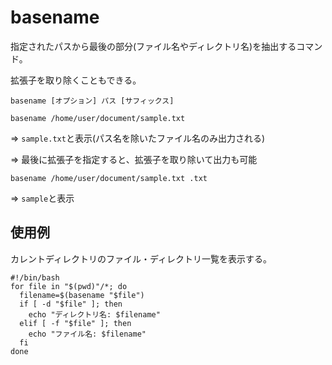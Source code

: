 # basename

指定されたパスから最後の部分(ファイル名やディレクトリ名)を抽出するコマンド。

拡張子を取り除くこともできる。

```
basename [オプション] パス [サフィックス]
```

```
basename /home/user/document/sample.txt
```

=> `sample.txt`と表示(パス名を除いたファイル名のみ出力される)

=> 最後に拡張子を指定すると、拡張子を取り除いて出力も可能

```
basename /home/user/document/sample.txt .txt
```

=> `sample`と表示

## 使用例

カレントディレクトリのファイル・ディレクトリ一覧を表示する。

```shell
#!/bin/bash
for file in "$(pwd)"/*; do
  filename=$(basename "$file")
  if [ -d "$file" ]; then
    echo "ディレクトリ名: $filename"
  elif [ -f "$file" ]; then
    echo "ファイル名: $filename"
  fi
done
```

